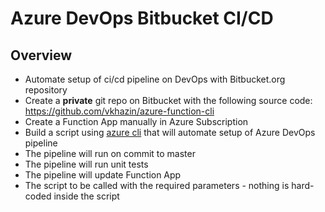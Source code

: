 # Azure DevOps Bitbucket CI/CD

## Overview

* Automate setup of ci/cd pipeline on DevOps with Bitbucket.org repository
* Create a **private** git repo on Bitbucket with the following source code: https://github.com/vkhazin/azure-function-cli
* Create a Function App manually in Azure Subscription
* Build a script using [azure cli](https://docs.microsoft.com/en-us/cli/azure/?view=azure-cli-latest) that will automate setup of Azure DevOps pipeline
* The pipeline will run on commit to master
* The pipeline will run unit tests
* The pipeline will update Function App
* The script to be called with the required parameters - nothing is hard-coded inside the script
